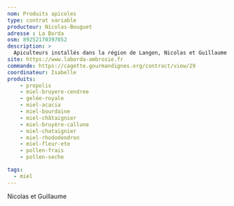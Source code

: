 ```yaml
---
nom: Produits apicoles
type: contrat variable
producteur: Nicolas-Bouguet
adresse : La Borda
osm: 89252170397052
description: >
  Apiculteurs installés dans la région de Langon, Nicolas et Guillaume produisent du miel et des produits dérivés des ruches en agriculture biologique
site: https://www.laborda-ambrosie.fr
commande: https://cagette.gourmandignes.org/contract/view/29
coordinateur: Isabelle
produits:
    - propolis
    - miel-bruyere-cendree
    - gelée-royale 
    - miel-acacia
    - miel-bourdaine 
    - miel-châtaignier
    - miel-bruyère-callune
    - miel-chataignier
    - miel-rhododendron
    - miel-fleur-ete
    - pollen-frais
    - pollen-seche 

tags:
  - miel
---
```


Nicolas et Guillaume
